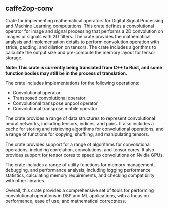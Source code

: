 ## caffe2op-conv

Crate for implementing mathematical operators for
Digital Signal Processing and Machine Learning
computations. This crate defines a convolutional
operator for image and signal processing that
performs a 2D convolution on images or signals
with 2D filters. The crate provides the
mathematical analysis and implementation details
to perform convolution operation with stride,
padding, and dilation on tensors. The crate
includes algorithms to calculate the output size
and pre-compute the memory layout for tensor
storage.

**Note: This crate is currently being translated from C++ to Rust, and some function bodies may still be in the process of translation.**

The crate includes implementations for the
following operations:

- Convolutional operator
- Transposed convolutional operator
- Convolutional transpose unpool operator
- Convolutional transpose mobile operator

The crate provides a range of data structures to
represent convolutional neural networks, including
tensors, indices, and pairs. It also includes
a cache for storing and retrieving algorithms for
convolutional operations, and a range of functions
for copying, shuffling, and manipulating tensors.

The crate provides support for a range of
algorithms for convolutional operations, including
correlation, convolutions, and tensor cores. It
also provides support for tensor cores to speed up
convolutions on Nvidia GPUs.

The crate includes a range of utility functions
for memory management, debugging, and performance
analysis, including logging performance
statistics, calculating memory requirements, and
checking compatibility with other libraries.

Overall, this crate provides a comprehensive set
of tools for performing convolutional operations
in DSP and ML applications, with a focus on
performance, ease of use, and mathematical
correctness.
